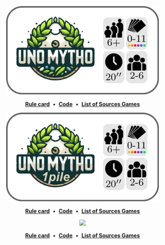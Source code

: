 <a name="unomytho"></a>
<p align="center">
  <img src="https://github.com/Polyhedr/Sources/blob/english/rules/Unomytho/Unomytho/rule_top.png" width="400px">
     <p align="center">
      <a href="https://github.com/Polyhedr/Sources/blob/english/rules/Unomytho/Unomytho/rule.pdf"><strong>Rule card</strong></a>
      &nbsp;•&nbsp;
      <a href="https://github.com/Polyhedr/Sources/blob/english/rules/Unomytho/Unomytho/rule.tex"><strong>Code</strong></a>
      &nbsp;•&nbsp;
      <a href="https://github.com/Polyhedr/Sources/tree/english?tab=readme-ov-file#sources-games-"><strong>List of Sources Games</strong></a>
     </p>
</p>


<a name="unomytho-1pile"></a>
<p align="center">
  <img src="https://github.com/Polyhedr/Sources/blob/english/rules/Unomytho/Unomytho_1pile/rule_top.png" width="400px">
     <p align="center">
      <a href="https://github.com/Polyhedr/Sources/blob/english/rules/Unomytho/Unomytho_1pile/rule.pdf"><strong>Rule card</strong></a>
      &nbsp;•&nbsp;
      <a href="https://github.com/Polyhedr/Sources/blob/english/rules/Unomytho/Unomytho_1pile/rule.tex"><strong>Code</strong></a>
      &nbsp;•&nbsp;
      <a href="https://github.com/Polyhedr/Sources/tree/english?tab=readme-ov-file#sources-games-"><strong>List of Sources Games</strong></a>
     </p>
</p>


<a name="unomytho-joker"></a>
<p align="center">
  <img src="https://github.com/Polyhedr/Sources/blob/english/rules/Unomytho/Unomytho_koker/rule_top.png" width="400px">
     <p align="center">
      <a href="https://github.com/Polyhedr/Sources/blob/english/rules/Unomytho/Unomytho_koker/rule.pdf"><strong>Rule card</strong></a>
      &nbsp;•&nbsp;
      <a href="https://github.com/Polyhedr/Sources/blob/english/rules/Unomytho/Unomytho_koker/rule.tex"><strong>Code</strong></a>
      &nbsp;•&nbsp;
      <a href="https://github.com/Polyhedr/Sources/tree/english?tab=readme-ov-file#sources-games-"><strong>List of Sources Games</strong></a>
     </p>
</p>
